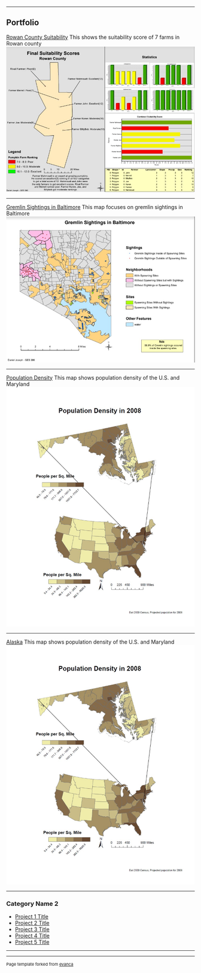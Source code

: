 
---

## Portfolio

[Rowan County Suitability](/pdf/gremlin)
This shows the suitability score of 7 farms in Rowan county
[<img src="images/suit2.jpg?raw=true"/>](pdf/gremlin)

---
[Gremlin Sightings in Baltimore](pdf/gremlin)
This map focuses on gremlin sightings in Baltimore
[<img src="images/gremlin.jpg?raw=true"/>](pdf/gremlin)

---
[Population Density](http://example.com/)
This map shows population density of the U.S. and Maryland
[<img src="images/population density.jpg?raw=true"/>](pdf/gremlin)

---

[Alaska](danjos2.github.io/webmap)
This map shows population density of the U.S. and Maryland
[<img src="images/population density.jpg?raw=true"/>](pdf/gremlin)

---
### Category Name 2

- [Project 1 Title](http://example.com/)
- [Project 2 Title](http://example.com/)
- [Project 3 Title](http://example.com/)
- [Project 4 Title](http://example.com/)
- [Project 5 Title](http://example.com/)

---




---
<p style="font-size:11px">Page template forked from <a href="https://github.com/evanca/quick-portfolio">evanca</a></p>
<!-- Remove above link if you don't want to attibute -->
